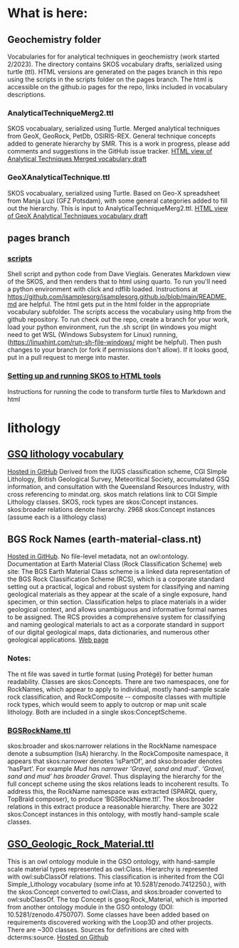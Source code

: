 # What is here:

## Geochemistry folder
Vocabularies for for analytical techniques in geochemistry (work started 2/2023).  The directory contains SKOS vocabulary drafts, serialized using turtle (ttl). HTML versions are generated on the pages branch in this repo using the scripts in the scripts folder on the pages branch.  The html is accessible on the github.io pages for the repo, links included in vocabulary descriptions.

### AnalyticalTechniqueMerg2.ttl
SKOS vocabualary, serialized using Turtle.  Merged analytical techniques from GeoX, GeoRock, PetDb, OSIRIS-REX.  General technique concepts added to generate hierarchy by SMR. This is a work in progress, please add comments and suggestions in the GitHub issue tracker. 
[HTML view of Analytical Techniques Merged vocabulary draft]( https://smrgeoinfo.github.io/vocabulary/geochemistry/html/AnalyticalTechniqueMerg2.html)

### GeoXAnalyticalTechnique.ttl
SKOS vocabualary, serialized using Turtle. Based on Geo-X spreadsheet from Manja Luzi (GFZ Potsdam), with some general categories added to fill out the hierarchy. This is input to AnalyticalTechniqueMerg2.ttl.
[HTML view of GeoX Analytical Techniques vocabulary draft]( https://smrgeoinfo.github.io/vocabulary/geochemistry/html/GeoXAnalyticalTechnique.html)

## pages branch 

### [scripts](https://github.com/smrgeoinfo/vocabulary/tree/pages/scripts)
Shell script and python code from Dave Vieglais. Generates Markdown view of the SKOS, and then renders that to html using quarto. To run you'll need a python environment with click and rdflib loaded. Instructions at https://github.com/isamplesorg/isamplesorg.github.io/blob/main/README.md are helpful. The html gets put in the html folder in the appropriate vocabulary subfolder. The scripts access the vocabulary using http from the github repository.  To run check out the repo, create a branch for your work, load your python environment, run the .sh script (in windows you might need to get WSL (Windows Subsystem for Linux) running, (https://linuxhint.com/run-sh-file-windows/ might be helpful). Then push changes to your branch (or fork if permissions don't allow). If it looks good, put in a pull request to merge into master.

### [Setting up and running SKOS to HTML tools](https://github.com/smrgeoinfo/vocabulary/blob/pages/HowToRun.md)  
Instructions for running the code to transform turtle files to Markdown and html

# lithology

## [GSQ lithology vocabulary](https://github.com/smrgeoinfo/vocabulary/blob/main/lithology/GSQlithology.ttl)
[Hosted in GitHub](https://github.com/geological-survey-of-queensland/vocabularies/blob/master/vocabularies-gsq/lithology.ttl)
Derived from the IUGS classification scheme, CGI SImple Lithology, British Geological Survey, Meteoritical Society, accumulated GSQ information, and consultation with the Queensland Resources Industry, with cross referencing to mindat.org. skos match relations link to CGI Simple Lithology classes.
SKOS, rock types are skos:Concept instances. skos:broader relations denote hierarchy. 2968 skos:Concept instances (assume each is a lithology class)

## BGS Rock Names (earth-material-class.nt)
[Hosted in GitHub](https://github.com/BritishGeologicalSurvey/vocabularies/blob/main/vocabularies/earth-material-class.nt). No file-level metadata, not an owl:ontology.
Documentation at Earth Material Class (Rock Classification Scheme) web site:
The BGS Earth Material Class scheme is a linked data representation of the BGS Rock Classification Scheme (RCS), which is a corporate standard setting out a practical, logical and robust system for classifying and naming geological materials as they appear at the scale of a single exposure, hand specimen, or thin section. Classification helps to place materials in a wider geological context, and allows unambiguous and informative formal names to be assigned.  The RCS provides a comprehensive system for classifying and naming geological materials to act as a corporate standard in support of our digital geological maps, data dictionaries, and numerous other geological applications. [Web page](https://data.bgs.ac.uk/doc/EarthMaterialClass.html)

### Notes: 
The nt file was saved in turtle format (using Protégé) for better human readability. Classes are skos:Concepts. There are two namespaces, one for RockNames, which appear to apply to individual, mostly hand-sample scale rock classification, and RockComposite -- composite classes with multiple rock types, which would seem to apply to outcrop or map unit scale lithology. Both are included in a single skos:ConceptScheme.

### [BGSRockName.ttl](https://github.com/smrgeoinfo/vocabulary/blob/main/lithology/BGSRockName.ttl)
skos:broader and skos:narrower relations in the RockName namespace denote a subsumption (IsA) hierarchy. In the RockComposite namespace, it appears that skos:narrower denotes ‘isPartOf’, and skso:broader denotes ‘hasPart’. For example _Mud has narrower ‘Gravel, sand and mud’_. _‘Gravel, sand and mud’ has broader Gravel_.  Thus displaying the hierarchy for the full concept scheme using the skos relations leads to incoherent results.  To address this, the RockName namespace was extracted (SPARQL query, TopBraid composer), to produce ‘BGSRockName.ttl’. The skos:broader relations in this extract produce a reasonable hierarchy.  There are 3022 skos:Concept instances in this ontology, with mostly hand-sample scale classes.

## [GSO_Geologic_Rock_Material.ttl](https://github.com/smrgeoinfo/vocabulary/blob/main/lithology/GSO-Geologic_Rock_Material.ttl)
This is an owl ontology module in the GSO ontology, with hand-sample scale material types represented as owl:Class.  Hierarchy is represented with owl:subClassOf relations. This classification is inherited from the CGI Simple_Lithology vocabulary (some info at 10.5281/zenodo.7412250.), with the skos:Concept converted to owl:Class, and skos:broader converted to owl:subClassOf. The top Concept is gsog:Rock_Material, which is imported from another ontology module in the GSO ontology (DOI: 10.5281/zenodo.4750707).   Some classes have been added based on requirements discovered working with the Loop3D and other projects. There are ~300 classes. Sources for definitions are cited with dcterms:source. [Hosted on Github](https://github.com/Loop3D/GKM/blob/master/Loop3D-GSO/Modules/GSO-Geologic_Rock_Material.ttl)
